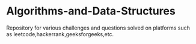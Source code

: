 # Algorithms-and-Data-Structures
Repository for various challenges and questions solved on platforms such as leetcode,hackerrank,geeksforgeeks,etc.
